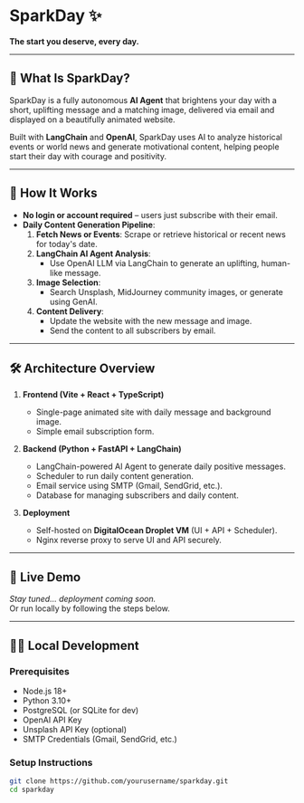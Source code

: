 # SparkDay ✨  
**The start you deserve, every day.**

---

## 🌟 What Is SparkDay?

SparkDay is a fully autonomous **AI Agent** that brightens your day with a short, uplifting message and a matching image, delivered via email and displayed on a beautifully animated website.

Built with **LangChain** and **OpenAI**, SparkDay uses AI to analyze historical events or world news and generate motivational content, helping people start their day with courage and positivity.

---

## 🧠 How It Works

- **No login or account required** – users just subscribe with their email.
- **Daily Content Generation Pipeline**:
  1. **Fetch News or Events**: Scrape or retrieve historical or recent news for today's date.
  2. **LangChain AI Agent Analysis**:  
     - Use OpenAI LLM via LangChain to generate an uplifting, human-like message.
  3. **Image Selection**:  
     - Search Unsplash, MidJourney community images, or generate using GenAI.
  4. **Content Delivery**:
     - Update the website with the new message and image.
     - Send the content to all subscribers by email.

---

## 🛠️ Architecture Overview

1. **Frontend (Vite + React + TypeScript)**
   - Single-page animated site with daily message and background image.
   - Simple email subscription form.

2. **Backend (Python + FastAPI + LangChain)**
   - LangChain-powered AI Agent to generate daily positive messages.
   - Scheduler to run daily content generation.
   - Email service using SMTP (Gmail, SendGrid, etc.).
   - Database for managing subscribers and daily content.

3. **Deployment**
   - Self-hosted on **DigitalOcean Droplet VM** (UI + API + Scheduler).
   - Nginx reverse proxy to serve UI and API securely.

---

## 🚀 Live Demo
_Stay tuned… deployment coming soon._  
Or run locally by following the steps below.

---

## 🧑‍💻 Local Development

### Prerequisites

- Node.js 18+
- Python 3.10+
- PostgreSQL (or SQLite for dev)
- OpenAI API Key
- Unsplash API Key (optional)
- SMTP Credentials (Gmail, SendGrid, etc.)

### Setup Instructions

```bash
git clone https://github.com/yourusername/sparkday.git
cd sparkday